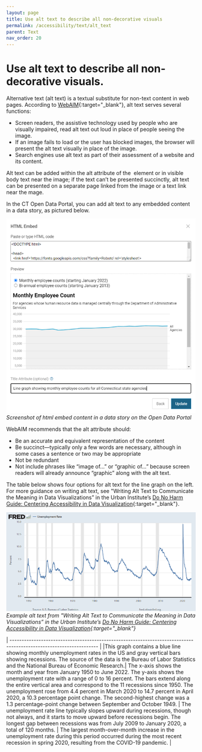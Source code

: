 ```yaml
---
layout: page
title: Use alt text to describe all non-decorative visuals
permalink: /accessibility/text/alt_text
parent: Text
nav_order: 20
---
```


# Use alt text to describe all non-decorative visuals.

Alternative text (alt text) is a textual substitute for non-text content in web pages. According to [WebAIM](https://webaim.org/techniques/alttext/){:target="_blank"}, alt text serves several functions: 

* Screen readers, the assistive technology used by people who are visually impaired, read alt text out loud in place of people seeing the image. 
* If an image fails to load or the user has blocked images, the browser will present the alt text visually in place of the image. 
* Search engines use alt text as part of their assessment of a website and its content.

Alt text can be added within the alt attribute of the <img> element or in visible body text near the image; if the text can’t be presented succinctly, alt text can be presented on a separate page linked from the image or a text link near the mage. 

In the CT Open Data Portal, you can add alt text to any embedded content in a data story, as pictured below. 

![HTML embed code with title attribute completed](../text/alt_text.png)\
*Screenshot of html embed content in a data story on the Open Data Portal*

WebAIM recommends that the alt attribute should: 

* Be an accurate and equivalent representation of the content 
* Be succinct—typically only a few words are necessary, although in some cases a sentence or two may be appropriate 
* Not be redundant 
* Not include phrases like “image of…” or “graphic of…” because screen readers will already announce “graphic” along with the alt text. 

The table below shows four options for alt text for the line graph on the left. For more guidance on writing alt text, see "Writing Alt Text to Communicate the Meaning in Data Visualizations” in the Urban Institute’s [Do No Harm Guide: Centering Accessibility in Data Visualization](https://www.urban.org/research/publication/do-no-harm-guide-centering-accessibility-data-visualization){:target="_blank"}.

![Graph with a blue line showing monthly unemployment rates in the US and gray vertical bars showing recessions.](../text/alt_text_2.png)\
*Example alt text from "Writing Alt Text to Communicate the Meaning in Data Visualizations” in the Urban Institute’s [Do No Harm Guide: Centering Accessibility in Data Visualization](https://www.urban.org/research/publication/do-no-harm-guide-centering-accessibility-data-visualization){:target="_blank"}*

| ------------------------------------------------------------------------------------------------------------------ | 
|This graph contains a blue line showing monthly unemployment rates in the US and gray vertical bars showing recessions. The source of the data is the Bureau of Labor Statistics and the National Bureau of Economic Research.| 
The x-axis shows the month and year from January 1950 to June 2022. The y-axis shows the unemployment rate with a range of 0 to 16 percent. The bars extend along the entire vertical area and correspond to the 11 recessions since 1950. The unemployment rose from 4.4 percent in March 2020 to 14.7 percent in April 2020, a 10.3 percentage point change. The second-highest change was a 1.3 percentage-point change between September and October 1949. |
The unemployment rate line typically slopes upward during recessions, though not always, and it starts to move upward before recessions begin. The longest gap between recessions was from July 2009 to January 2020, a total of 120 months. |
The largest month-over-month increase in the unemployment rate during this period occurred during the most recent recession in spring 2020, resulting from the COVID-19 pandemic. |